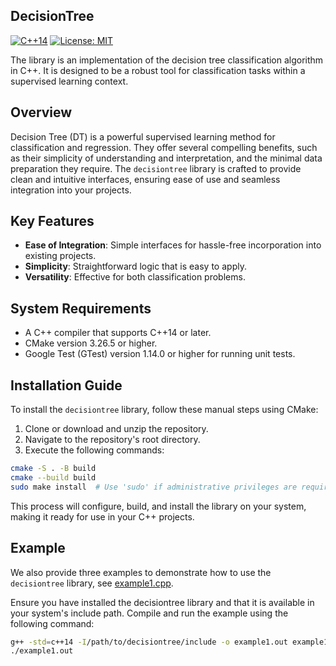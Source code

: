## DecisionTree

[![C++14](https://img.shields.io/badge/C%2B%2B-14-blue.svg)](https://isocpp.org/std/the-standard) 
[![License: MIT](https://img.shields.io/badge/License-MIT-yellow.svg)](https://opensource.org/licenses/MIT)

The library is an implementation of the decision tree classification algorithm in C++. It is designed to be a robust tool for classification tasks within a supervised learning context.


## Overview

Decision Tree (DT) is a powerful supervised learning method for classification and regression. They offer several compelling benefits, such as their simplicity of understanding and interpretation, and the minimal data preparation they require. The `decisiontree` library is crafted to provide clean and intuitive interfaces, ensuring ease of use and seamless integration into your projects.

## Key Features

- **Ease of Integration**: Simple interfaces for hassle-free incorporation into existing projects.
- **Simplicity**: Straightforward logic that is easy to apply.
- **Versatility**: Effective for both classification problems.


## System Requirements

- A C++ compiler that supports C++14 or later.
- CMake version 3.26.5 or higher.
- Google Test (GTest) version 1.14.0 or higher for running unit tests.

## Installation Guide

To install the `decisiontree` library, follow these manual steps using CMake:

1. Clone or download and unzip the repository.
2. Navigate to the repository's root directory.
3. Execute the following commands:

```bash
cmake -S . -B build
cmake --build build
sudo make install  # Use 'sudo' if administrative privileges are required for installation.
```

This process will configure, build, and install the library on your system, making it ready for use in your C++ projects.

## Example

We also provide three examples to demonstrate how to use the `decisiontree` library, see [example1.cpp](https://github.com/qzhao19/decision-tree/blob/main/examples/example1.cpp).


Ensure you have installed the decisiontree library and that it is available in your system's include path. Compile and run the example using the following command:

```bash
g++ -std=c++14 -I/path/to/decisiontree/include -o example1.out example1.cpp
./example1.out
```


